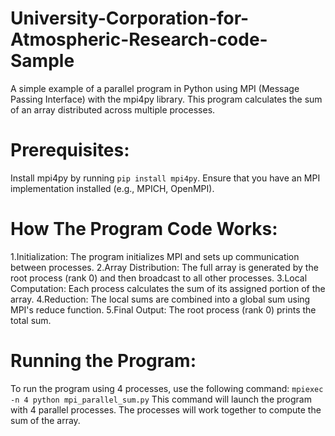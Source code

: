 # University-Corporation-for-Atmospheric-Research-code-Sample
 A simple example of a parallel program in Python using MPI (Message Passing Interface) with the mpi4py library. This program calculates the sum of an array distributed across multiple processes.

# Prerequisites:
Install mpi4py by running `pip install mpi4py`.
Ensure that you have an MPI implementation installed (e.g., MPICH, OpenMPI).

# How The Program Code Works:
1.Initialization: The program initializes MPI and sets up communication between processes.
2.Array Distribution: The full array is generated by the root process (rank 0) and then broadcast to all other processes.
3.Local Computation: Each process calculates the sum of its assigned portion of the array.
4.Reduction: The local sums are combined into a global sum using MPI's reduce function.
5.Final Output: The root process (rank 0) prints the total sum.

# Running the Program:
To run the program using 4 processes, use the following command:
`mpiexec -n 4 python mpi_parallel_sum.py`
This command will launch the program with 4 parallel processes. The processes will work together to compute the sum of the array.
